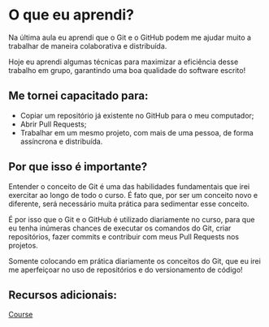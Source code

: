 # O que eu aprendi?

Na última aula eu aprendi que o Git e o GitHub podem me ajudar muito a trabalhar de maneira colaborativa e distribuída.

Hoje eu aprendi algumas técnicas para maximizar a eficiência desse trabalho em grupo, garantindo uma boa qualidade do software escrito!

## Me tornei capacitado para:

- Copiar um repositório já existente no GitHub para o meu computador;
- Abrir Pull Requests;
- Trabalhar em um mesmo projeto, com mais de uma pessoa, de forma assíncrona e distribuída.

## Por que isso é importante?

Entender o conceito de Git é uma das habilidades fundamentais que irei exercitar ao longo de todo o curso. É fato que, por ser um conceito novo e diferente, será necessário muita prática para sedimentar esse conceito.

É por isso que o Git e o GitHub é utilizado diariamente no curso, para que eu tenha inúmeras chances de executar os comandos do Git, criar repositórios, fazer commits e contribuir com meus Pull Requests nos projetos.

Somente colocando em prática diariamente os conceitos do Git, que eu irei me aperfeiçoar no uso de repositórios e do versionamento de código!

## Recursos adicionais:

[Course](https://app.betrybe.com/course/fundamentals/git-github-e-internet/git-github-entendendo-os-comandos/4d67f5b4-34a6-489f-a205-b6c7dc50fc16/recursos-adicionais-opcional/74641d3e-4f9e-448d-9daf-31c028b0681b?use_case=side_bar)
